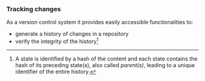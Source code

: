 ### Tracking changes

As a version control system it provides easily accessible functionalities to:

- generate a history of changes in a repository
- verify the integrity of the history[^sn1]


[^sn1]: A state is identified by a hash of the content and each state contains the hash of its preceding state(s), also called _parent(s)_, leading to a unique identifier of the entire history.
